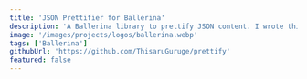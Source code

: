 ```yaml
---
title: 'JSON Prettifier for Ballerina'
description: 'A Ballerina library to prettify JSON content. I wrote this library as a pet project to solve some issues I had with writing JSON content to a file in Ballerina, which happens to be an issue many people have faced. This has been included in Ballerina Library now'
image: '/images/projects/logos/ballerina.webp'
tags: ['Ballerina']
githubUrl: 'https://github.com/ThisaruGuruge/prettify'
featured: false
---
```

